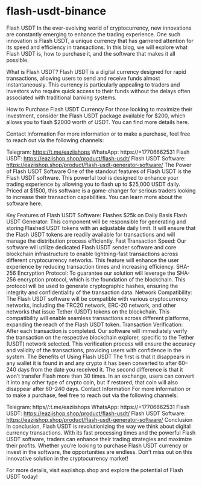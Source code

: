 # flash-usdt-binance
Flash USDT
In the ever-evolving world of cryptocurrency, new innovations are constantly emerging to enhance the trading experience. One such innovation is Flash USDT, a unique currency that has garnered attention for its speed and efficiency in transactions. In this blog, we will explore what Flash USDT is, how to purchase it, and the software that makes it all possible.


What is Flash USDT?
Flash USDT is a digital currency designed for rapid transactions, allowing users to send and receive funds almost instantaneously. This currency is particularly appealing to traders and investors who require quick access to their funds without the delays often associated with traditional banking systems.

How to Purchase Flash USDT Currency
For those looking to maximize their investment, consider the Flash USDT package available for $200, which allows you to flash $2000 worth of USDT. You can find more details here.

Contact Information
For more information or to make a purchase, feel free to reach out via the following channels:

Telegram: https://t.me/eaziishops
WhatsApp: https://+17706662531
Flash USDT: https://eaziishop.shop/product/flash-usdt/
Flash USDT Software: https://eaziishop.shop/product/flash-usdt-generator-software/
The Power of Flash USDT Software
One of the standout features of Flash USDT is the Flash USDT software. This powerful tool is designed to enhance your trading experience by allowing you to flash up to $25,000 USDT daily. Priced at $1500, this software is a game-changer for serious traders looking to increase their transaction capabilities. You can learn more about the software here.


Key Features of Flash USDT Software:
Flashes $25k on Daily Basis
Flash USDT Generator: This component will be responsible for generating and storing Flashed USDT tokens with an adjustable daily limit. It will ensure that the Flash USDT tokens are readily available for transactions and will manage the distribution process efficiently.
Fast Transaction Speed: Our software will utilize dedicated Flash USDT sender software and core blockchain infrastructure to enable lightning-fast transactions across different cryptocurrency networks. This feature will enhance the user experience by reducing transaction times and increasing efficiency.
SHA-256 Encryption Protocol: To guarantee our solution will leverage the SHA-256 encryption protocol, which is the foundation of the blockchain. This protocol will be used to generate cryptographic hashes, ensuring the integrity and confidentiality of the transaction data.
Network Compatibility: The Flash USDT software will be compatible with various cryptocurrency networks, including the TRC20 network, ERC-20 network, and other networks that issue Tether (USDT) tokens on the blockchain. This compatibility will enable seamless transactions across different platforms, expanding the reach of the Flash USDT token.
Transaction Verification: After each transaction is completed. Our software will immediately verify the transaction on the respective blockchain explorer, specific to the Tether (USDT) network selected. This verification process will ensure the accuracy and validity of the transactions, providing users with confidence in the system.
The Benefits of Using Flash USDT
The first is that it disappears in any wallet it is found in and any crypto it has been converted to after 60–240 days from the date you received it.
The second difference is that it won’t transfer Flash more than 30 times.
In an exchange, users can convert it into any other type of crypto coin, but if restored, that coin will also disappear after 60–240 days.
Contact Information
For more information or to make a purchase, feel free to reach out via the following channels:

Telegram: https//:t.me/eaziishops
WhatsApp: https://+17706662531
Flash USDT: https://eaziishop.shop/product/flash-usdt/
Flash USDT Software: https://eaziishop.shop/product/flash-usdt-generator-software/
Conclusion
In conclusion, Flash USDT is revolutionizing the way we think about digital currency transactions. With its fast processing times and the powerful Flash USDT software, traders can enhance their trading strategies and maximize their profits. Whether you’re looking to purchase Flash USDT currency or invest in the software, the opportunities are endless. Don’t miss out on this innovative solution in the cryptocurrency market!

For more details, visit eaziishop.shop and explore the potential of Flash USDT today!
